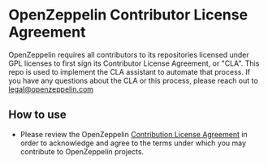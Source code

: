 # OpenZeppelin Contributor License Agreement

OpenZeppelin requires all contributors to its repositories licensed under GPL licenses to first sign its Contributor License Agreement, or "CLA". This repo is used to implement the CLA assistant to automate that process. If you have any questions about the CLA or this process, please reach out to legal@openzeppelin.com

## How to use

* Please review the OpenZeppelin [Contribution License Agreement](openzeppelin_2025_cla.md) in order to acknowledge and agree to the terms under which you may contribute to OpenZeppelin projects.
  

